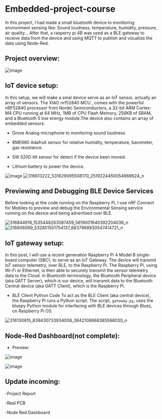 # Embedded-project-course


In this project, I had made a small bluetooth device to monitoring environment sensing like: Sound loudness, temperature, humidity, pressure, air quality...
After that, a rasperry pi 4B was used as a BLE gateway to receive data from the device and using MQTT to publish and vizualize the data using Node-Red.

## Project overview:

![image](https://user-images.githubusercontent.com/63698805/204251410-c156735d-f2f0-43d6-b1c6-982e4dec66c0.png)


## IoT device setup:

In this setup, we will make a smal device serve as an IoT sensor, actually an array of sensors. The XIAO nrf52840 MCU , comes with the powerful nRF52840 processor from Nordic Semiconductors, a 32-bit ARM Cortex-M4 CPU running at 64 MHz, 1MB of CPU Flash Memory, 256KB of SRAM, and a Bluetooth 5 low energy module.The device also contains an array of embedded sensors:
* Grove Analog microphone to monitoring sound loudness

* BME680 Adafruit sensor for relative humidity, temperature, barometer, gas resistance.

* SW 520D tilt sensor for detect if the device been moved.

* Lithium battery to power the device.


![image](https://user-images.githubusercontent.com/63698805/203826592-872adf94-b08b-40b8-a401-b69214ec21f0.png) ![316613222_531629095508170_2519224450054969624_n](https://user-images.githubusercontent.com/63698805/203827878-043f3111-1861-4fef-a013-e67faf6f060f.jpg)
## Previewing and Debugging BLE Device Services

Before looking at the code running on the Raspberry Pi, I use  nRF Connect for Mobiles to preview and debug the Environmental Sensing service running on the device and being advertised over BLE.


![316844916_1535448263587459_5619001640392204036_n](https://user-images.githubusercontent.com/63698805/203832576-641bf12c-c177-456d-8d55-cdfa22173e1b.jpg)![316606099_532851551754137_6837968930547414721_n](https://user-images.githubusercontent.com/63698805/203832944-b3cc2afd-c080-43f0-88af-46ae710af289.jpg)


## IoT gateway setup:

In this post, I will use a recent generation Raspberry Pi 4 Model B single-board computer (SBC), to serve as an IoT Gateway. The device will transmit IoT sensor telemetry, over BLE, to the Raspberry Pi. The Raspberry Pi, using Wi-Fi or Ethernet, is then able to securely transmit the sensor telemetry data to the Cloud. In Bluetooth terminology, the Bluetooth Peripheral device (aka GATT Server), which is our device, will transmit data to the Bluetooth Central device (aka GATT Client), which is the Raspberry Pi.

* BLE Client Python Code
To act as the BLE Client (aka central device), the Raspberry Pi runs a Python script. The script,  `gateway.py`, uses the bluepy Python module for interfacing with BLE devices through Bluez, on Raspberry Pi OS.

![316130815_839430733934008_3642109668385598030_n](https://user-images.githubusercontent.com/63698805/203835482-cf2be516-5163-432a-a7a7-eb536b00e0f6.png)

## Node-Red Dashboard(not complete):

* Preview:

![image](https://user-images.githubusercontent.com/63698805/204251594-18e62808-5be5-42a1-9f0c-c30fa68f8ecb.png)

![image](https://user-images.githubusercontent.com/63698805/204251677-afcbfd2f-234c-4786-a005-340a6bf14b39.png)



## Update incoming:

-Project Report

-Real PCB

-Node Red Dashboard

